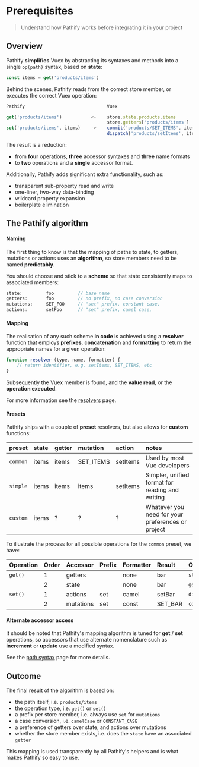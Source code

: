 # Prerequisites

> Understand how Pathify works before integrating it in your project

## Overview

Pathify **simplifies** Vuex by abstracting its syntaxes and methods into a single `op(path)` syntax, based on **state**:

```js
const items = get('products/items')
```

Behind the scenes, Pathify reads from the correct store member, or executes the correct Vuex operation:

```js
Pathify                               Vuex

get('products/items')           <-    store.state.products.items
                                      store.getters['products/items']
set('products/items', items)    ->    commit('products/SET_ITEMS', items)
                                      dispatch('products/setItems', items)
```

The result is a reduction:
 
- from **four** operations, **three** accessor syntaxes and **three** name formats
- to **two** operations and a **single** accessor format.


Additionally, Pathify adds significant extra functionality, such as:

- transparent sub-property read and write
- one-liner, two-way data-binding
- wildcard property expansion
- boilerplate elimination

## The Pathify algorithm

#### Naming

The first thing to know is that the mapping of paths to state, to getters, mutations or actions uses an **algorithm**, so store members need to be named **predictably**. 

You should choose and stick to a **scheme** so that state consistently maps to associated members:

```js
state:         foo         // base name
getters:       foo         // no prefix, no case conversion
mutations:     SET_FOO     // "set" prefix, constant case, 
actions:       setFoo      // "set" prefix, camel case, 
``` 


#### Mapping

The realisation of any such scheme **in code** is achieved using a **resolver** function that employs **prefixes**, **concatenation** and **formatting** to return the appropriate names for a given operation:

```js
function resolver (type, name, formatter) {
    // return identifier, e.g. setItems, SET_ITEMS, etc
}
```

Subsequently the Vuex member is found, and the **value read**, or the **operation executed**.

For more information see the  [resolvers](/guide/resolvers.md) page.

#### Presets

Pathify ships with a couple of **preset** resolvers, but also allows for **custom** functions:

preset|state|getter|mutation|action|notes
:---|:---|:---|:---|:---|:---
`common`|items|items|SET_ITEMS|setItems|Used by most Vue developers
`simple`|items|items|items|setItems|Simpler, unified format for reading and writing
`custom`|items|?|?|?|Whatever you need for your preferences or project

To illustrate the process for all possible operations for the `common` preset, we have:

| Operation | Order | Accessor | Prefix | Formatter | Result | Outcome
| :-- | :-- | :-- | :-- | :-- | :-- | :-- |
| `get()` | 1 | getters |  | none | bar | `state.foo.bar`
|   | 2 | state |  | none | bar | `getters['foo/bar']`
| `set()` | 1 | actions | set | camel | setBar | `dispatch('foo/setBar')`
|   | 2 | mutations | set | const | SET_BAR | `commit('foo/SET_BAR')`

#### Alternate accessor access

It should be noted that Pathify's mapping algorithm is tuned for **get** / **set** operations, so accessors that use alternate nomenclature such as **increment** or **update** use a modified syntax.

See the [path syntax](/api/paths.md) page for more details.

## Outcome

The final result of the algorithm is based on:

- the path itself, i.e. `products/items`
- the operation type, i.e. `get()` or `set()`
- a prefix per store member, i.e. always use `set` for `mutations`
- a case conversion, i.e. `camelCase` or `CONSTANT_CASE`
- a preference of getters over state, and actions over mutations
- whether the store member exists, i.e. does the `state` have an associated `getter` 

This mapping is used transparently by all Pathify's helpers and is what makes Pathify so easy to use.

